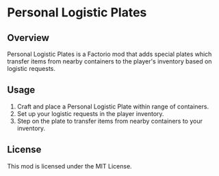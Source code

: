 # Personal Logistic Plates

## Overview

Personal Logistic Plates is a Factorio mod that adds special plates which transfer items from nearby containers to the player's inventory based on logistic requests.

## Usage

1. Craft and place a Personal Logistic Plate within range of containers.
2. Set up your logistic requests in the player inventory.
3. Step on the plate to transfer items from nearby containers to your inventory.

## License

This mod is licensed under the MIT License.